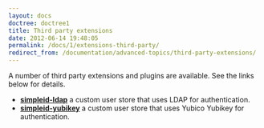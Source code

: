 ```yaml
---
layout: docs
doctree: doctree1
title: Third party extensions
date: 2012-06-14 19:48:05
permalink: /docs/1/extensions-third-party/
redirect_from: /documentation/advanced-topics/third-party-extensions/
---
```


A number of third party extensions and plugins are available.  See the links below for details.

- **[simpleid-ldap](https://github.com/simpleid/simpleid-ldap)** a custom user store that uses LDAP for authentication.
- **[simpleid-yubikey](https://github.com/neverpanic/simpleid-yubikey)** a custom user store that uses Yubico Yubikey for authentication.